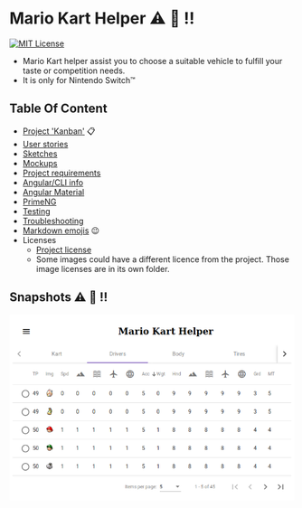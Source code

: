 # Mario Kart Helper :warning: :construction: :bangbang:


[![MIT License][mit-license-button]][mit-license]

[mit-license-button]: https://img.shields.io/badge/license-MIT-green.svg

[mit-license]: https://opensource.org/licenses/MIT


- Mario Kart helper assist you to choose a suitable vehicle to fulfill your taste or competition needs.
- It is only for Nintendo Switch™

## Table Of Content

- [Project 'Kanban'](https://github.com/bugtamer/mario-kart-helper/projects) :clipboard:
- [User stories](./docs/user_stories/README.md)
- [Sketches](./docs/sketches/README.md)
- [Mockups](./docs/mockups/README.md)
- [Project requirements](./docs/requirements.md)
- [Angular/CLI info](./docs/angular-cli-info.md)
- [Angular Material](./docs/material_angular/material_angular.md)
- [PrimeNG](./docs/primeng.md)
- [Testing](./docs/testing/README.md)
- [Troubleshooting](./docs/troubleshooting/README.md)
- [Markdown emojis](https://www.webpagefx.com/tools/emoji-cheat-sheet/) :wink:
- Licenses
  - [Project license](./LICENSE)
  - Some images could have a different licence from the project.
    Those image licenses are in its own folder.

## Snapshots :warning: :construction: :bangbang:

![home](./docs/snapshots/home.png)
